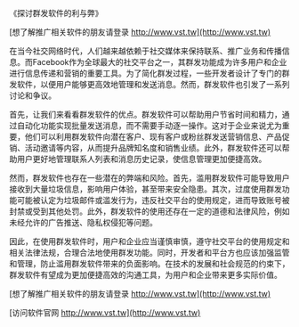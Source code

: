 《探讨群发软件的利与弊》

[想了解推广相关软件的朋友请登录 http://www.vst.tw](http://www.vst.tw)

在当今社交网络时代，人们越来越依赖于社交媒体来保持联系、推广业务和传播信息。而Facebook作为全球最大的社交平台之一，其群发功能成为许多用户和企业进行信息传递和营销的重要工具。为了简化群发过程，一些开发者设计了专门的群发软件，以便用户能够更高效地管理和发送消息。然而，群发软件也引发了一系列讨论和争议。

首先，让我们来看看群发软件的优点。群发软件可以帮助用户节省时间和精力，通过自动化功能实现批量发送消息，而不需要手动逐一操作。这对于企业来说尤为重要，他们可以利用群发软件向潜在客户、现有客户或粉丝群发送营销信息、产品促销、活动邀请等内容，从而提升品牌知名度和销售业绩。此外，群发软件还可以帮助用户更好地管理联系人列表和消息历史记录，使信息管理更加便捷高效。

然而，群发软件也存在一些潜在的弊端和风险。首先，滥用群发软件可能导致用户接收到大量垃圾信息，影响用户体验，甚至带来安全隐患。其次，过度使用群发功能可能被认定为垃圾邮件或滥发行为，违反社交平台的使用规定，进而导致账号被封禁或受到其他处罚。此外，群发软件的使用还存在一定的道德和法律风险，例如未经允许的广告推送、隐私权侵犯等问题。

因此，在使用群发软件时，用户和企业应当谨慎审慎，遵守社交平台的使用规定和相关法律法规，合理合法地使用群发功能。同时，开发者和平台方也应该加强监管和管理，防止滥用群发软件带来的负面影响。在技术的发展和社会规范的约束下，群发软件有望成为更加便捷高效的沟通工具，为用户和企业带来更多实际价值。

[想了解推广相关软件的朋友请登录 http://www.vst.tw](http://www.vst.tw)


[访问软件官网 http://www.vst.tw](http://www.vst.tw)
